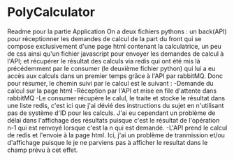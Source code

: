 # PolyCalculator
Readme pour la partie Application
On a deux fichiers pythons : un back(API) pour réceptionner les demandes de calcul de la part du front qui se compose exclusivement d'une page html contenant la calculatrice, un peu de css ainsi qu'un fichier javascript pour envoyer les demandes de calcul à l'API; et récupérer le résultat des calculs via redis qui ont été mis là précédemment par le consumer (le deuxième fichier python) qui lui a eu accès aux calculs dans un premier temps grâce à l'API par rabbitMQ.
Donc pour résumer, le chemin suivi par le calcul est le suivant :
-Demande du calcul sur la page html
-Réception par l'API et mise en file d'attente dans rabbitMQ
-Le consumer récupère le calul, le traite et stocke le résultat dans une liste redis, c'est ici que j'ai dévié des instructions du sujet en n'utilisant pas de système d'ID pour les calculs. J'ai eu cependant un problème de délai dans l'affichage des résultats puisque c'est le résultat de l'opération n-1 qui est renvoyé lorsque c'est la n qui est demandé.
-L'API prend le calcul de redis et l'envoie à la page html. Ici, j'ai un problème de tranmission et/ou d'affichage puisque le je ne parviens pas à afficher le resultat dans le champ prévu à cet effet.
